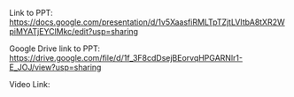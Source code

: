 Link to PPT: https://docs.google.com/presentation/d/1v5XaasfiRMLTpTZjtLVItbA8tXR2WpiMYATjEYClMkc/edit?usp=sharing    

Google Drive link to PPT: https://drive.google.com/file/d/1f_3F8cdDsejBEorvqHPGARNlr1-E_JOJ/view?usp=sharing     

Video Link: 

